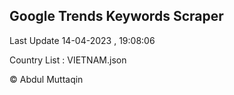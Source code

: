 

## Google Trends Keywords Scraper 
 
Last Update 14-04-2023 , 19:08:06

Country List :
VIETNAM.json



© Abdul Muttaqin 
